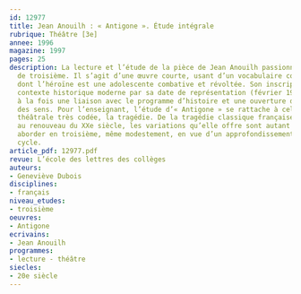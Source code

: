 ```yaml
---
id: 12977
title: Jean Anouilh : « Antigone ». Étude intégrale 
rubrique: Théâtre [3e]
annee: 1996
magazine: 1997
pages: 25
description: La lecture et l’étude de la pièce de Jean Anouilh passionnent les élèves
  de troisième. Il s’agit d’une œuvre courte, usant d’un vocabulaire contemporain,
  dont l’héroïne est une adolescente combative et révoltée. Son inscription dans le
  contexte historique moderne par sa date de représentation (février 1944) permet
  à la fois une liaison avec le programme d’histoire et une ouverture dans l’interprétation
  des sens. Pour l’enseignant, l’étude d’« Antigone » se rattache à celle d’une forme
  théâtrale très codée, la tragédie. De la tragédie classique française du XVIIe siècle
  au renouveau du XXe siècle, les variations qu’elle offre sont autant de points à
  aborder en troisième, même modestement, en vue d’un approfondissement dans le second
  cycle.
article_pdf: 12977.pdf
revue: L’école des lettres des collèges
auteurs:
- Geneviève Dubois
disciplines:
- français
niveau_etudes:
- troisième
oeuvres:
- Antigone
ecrivains:
- Jean Anouilh
programmes:
- lecture - théâtre
siecles:
- 20e siècle
---
```

